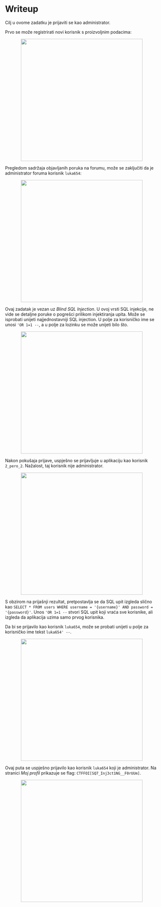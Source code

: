 # Writeup

Cilj u ovome zadatku je prijaviti se kao administrator.

Prvo se može registrirati novi korisnik s proizvoljnim podacima:

<p align="center">
 <a href="https://github.com/user-attachments/assets/85fb7fb0-902e-47bc-a25a-6a0395bec0b0?raw=true" target="_blank">
  <img src="https://github.com/user-attachments/assets/85fb7fb0-902e-47bc-a25a-6a0395bec0b0" width="400"/>
  <a/>
<p/>

Pregledom sadržaja objavljanih poruka na forumu, može se zaključiti da je administrator foruma korisnik ```luka654```:

<p align="center">
 <a href="https://github.com/user-attachments/assets/06e5d9d5-632a-4824-80f4-ca6492559eb5?raw=true" target="_blank">
  <img src="https://github.com/user-attachments/assets/06e5d9d5-632a-4824-80f4-ca6492559eb5" width="400"/>
  <a/>
<p/>


Ovaj zadatak je vezan uz _Blind SQL Injection_.
U ovoj vrsti SQL injekcije, ne vide se detaljne poruke o pogrešci prilikom injektiranja upita.
Može se isprobati unijeti najjednostavniji SQL injection. U polje za korisničko ime se unosi ```'OR 1=1 --```, a u polje za lozinku se može unijeti bilo što.


<p align="center">
 <a href="https://github.com/user-attachments/assets/364ee27b-91bc-4eac-a0c5-603bc4e4f4ae?raw=true" target="_blank">
  <img src="https://github.com/user-attachments/assets/364ee27b-91bc-4eac-a0c5-603bc4e4f4ae" width="400"/>
  <a/>
<p/>
  
Nakon pokušaja prijave, uspješno se prijavljuje u aplikaciju kao korisnik ```2_pero_2```. Nažalost, taj korisnik nije administrator.

<p align="center">
 <a href="https://github.com/user-attachments/assets/cffb017b-5d0e-4580-8f34-664b1ba01e1e?raw=true" target="_blank">
  <img src="https://github.com/user-attachments/assets/cffb017b-5d0e-4580-8f34-664b1ba01e1e" width="400"/>
  <a/>
<p/>

S obzirom na prijašnji rezultat, pretpostavlja se da SQL upit izgleda slično kao ```SELECT * FROM users WHERE username = '{username}' AND password = '{password}'```.
Unos ```'OR 1=1 --``` stvori SQL upit koji vraća sve korisnike, ali izgleda da aplikacija uzima samo prvog korisnika.

Da bi se prijavilo kao korisnik ```luka654```, može se probati unijeti u polje za korisničko ime tekst ```luka654' --```.

<p align="center">
 <a href="https://github.com/user-attachments/assets/c6fda17d-4beb-456f-8ec4-98bb18871157?raw=true" target="_blank">
  <img src="https://github.com/user-attachments/assets/c6fda17d-4beb-456f-8ec4-98bb18871157" width="400"/>
  <a/>
<p/>

Ovaj puta se uspješno prijavilo kao korisnik ```luka654``` koji je administrator.
Na stranici _Moj profil_ prikazuje se flag: ```CTFFOI[SQ7_Inj3ct1NG__F0rUUm]```.


<p align="center">
 <a href="https://github.com/user-attachments/assets/894b8018-0eec-46b5-8b09-44e98c1959de?raw=true" target="_blank">
  <img src="https://github.com/user-attachments/assets/894b8018-0eec-46b5-8b09-44e98c1959de" width="400"/>
  <a/>
<p/>






